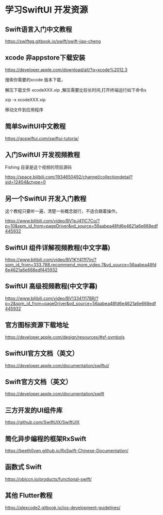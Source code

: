 # 学习SwiftUI 开发资源

## Swift语言入门中文教程

https://swiftgg.gitbook.io/swift/swift-jiao-cheng

## xcode 非appstore下载安装

https://developer.apple.com/download/all/?q=xcode%2012.3

搜索你需要的xcode 版本下载，

解压下载文件 xcodeXXX.xip ,解压需要比较长时间,打开终端运行如下命令s

xip -x xcodeXXX.xip

移动文件到应用程序

## 简单SwiftUI中文教程

https://goswiftui.com/swiftui-tutoria/

## 入门SwiftUI 开发视频教程

Fishing 目录是这个视频的项目源码

https://space.bilibili.com/1934650492/channel/collectiondetail?sid=12404&ctype=0

## 另一个SwiftUI 开发入门教程

这个教程只要听一遍，清楚一些概念就行，不适合跟着操作。

https://www.bilibili.com/video/BV1pJ411C7Co/?p=10&spm_id_from=pageDriver&vd_source=56aabea48fd6e4621a6e668edf445932

## SwiftUI 组件详解视频教程(中文字幕)

https://www.bilibili.com/video/BV1KY411f7in/?spm_id_from=333.788.recommend_more_video.7&vd_source=56aabea48fd6e4621a6e668edf445932

## SwiftUI 高级视频教程(中文字幕)

https://www.bilibili.com/video/BV13341117BR/?p=2&spm_id_from=pageDriver&vd_source=56aabea48fd6e4621a6e668edf445932

## 官方图标资源下载地址

https://developer.apple.com/design/resources/#sf-symbols

## SwiftUI官方文档（英文）

https://developer.apple.com/documentation/swiftui/

## Swift官方文档（英文）

https://developer.apple.com/documentation/swift

## 三方开发的UI组件库

https://github.com/SwiftUIX/SwiftUIX

## 简化异步编程的框架RxSwift

https://beeth0ven.github.io/RxSwift-Chinese-Documentation/

## 函数式 Swift

https://objccn.io/products/functional-swift/

## 其他 Flutter教程

https://alexcode2.gitbook.io/ios-development-guidelines/

